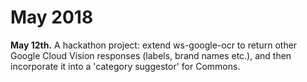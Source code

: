May 2018
========

**May 12th.** A hackathon project:
extend ws-google-ocr to return other Google Cloud Vision responses (labels, brand names etc.),
and then incorporate it into a 'category suggestor' for Commons.
